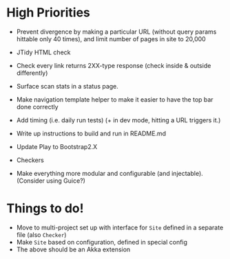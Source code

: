 # High Priorities #

 - Prevent divergence by making a particular URL (without query params
   hittable only 40 times), and limit number of pages in site to 20,000
 - JTidy HTML check
 - Check every link returns 2XX-type response (check inside & outside differently)
 - Surface scan stats in a status page.
 - Make navigation template helper to make it easier to have the top bar done correctly
 - Add timing (i.e. daily run tests) (+ in dev mode, hitting a URL triggers it.)
 - Write up instructions to build and run in README.md

 - Update Play to Bootstrap2.X
 - Checkers
 - Make everything more modular and configurable (and injectable).
   (Consider using Guice?)

# Things to do! #

 - Move to multi-project set up with interface for `Site` defined in a separate file (also `Checker`)
 - Make `Site` based on configuration, defined in special config
 - The above should be an Akka extension

